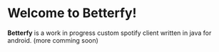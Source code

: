 # Welcome to Betterfy!

**Betterfy** is a work in progress custom spotify client written in java for android.
(more comming soon)
